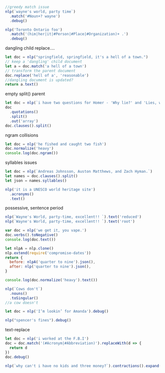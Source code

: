 ```js
//greedy match issue
nlp(`wayne's world, party time`)
  .match('#Noun+? wayne')
  .debug()

nlp('Toronto Ontario foo')
  .match('(him|her|it|#Person|#Place|#Organization)+ .')
  .debug()
```

dangling child replace....

```js
let doc = nlp("springfield, springfield, it's a hell of a town.")
// keep a 'dangling' child document
let a = doc.match('a hell of a town')
// transform the parent document
doc.replace('hell of a', 'reasonable')
//dangling document is updated?
return a.text()
```

empty split() parent

```js
let doc = nlp(`i have two questions for Homer - 'Why lie?' and 'Lies, why?'`)
doc
  .quotations()
  .split()
  .out('array')
doc.clauses().split()
```

ngram collisions

```js
let doc = nlp('he fished and caught two fish')
doc.normalize('heavy')
console.log(doc.ngram())
```

syllables issues

```js
let doc = nlp(`Andreas Johnsson, Auston Matthews, and Zach Hyman.`)
let names = doc.clauses().split()
let json = names.syllables()
```

```js
nlp('it is a UNESCO world heritage site')
  .acronyms()
  .text()
```

possessive, sentence period

```js
nlp(`Wayne's World, party-time, excellent!! `).text('reduced')
nlp(`Wayne's World, party-time, excellent!! `).text('root')
```

```js
var doc = nlp('we get it, you vape.')
doc.verbs().toNegative()
console.log(doc.text())
```

```js
let nlpA = nlp.clone()
nlp.extend(require('compromise-dates'))
return {
  before: nlpA('quarter to nine').json(),
  after: nlp('quarter to nine').json(),
}
```

```js
console.log(doc.normalize('heavy').text())
```

```js
nlp(`Cows don't`)
  .nouns()
  .toSingular()
//a cow doesn't
```

```js
let doc = nlp('I’m lookin’ for Amanda').debug()
```

```js
nlp("spencer's fines").debug()
```


text-replace

```js
let doc = nlp('i worked at the F.B.I')
doc = doc.match('(#Acronym|#Abbreviation)').replaceWith(d => {
  return d
})
doc.debug()
```



```js
nlp(`why can't i have no kids and three money?`).contractions().expand().text()
```
